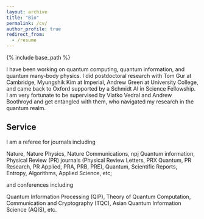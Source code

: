 ```yaml
---
layout: archive
title: "Bio"
permalink: /cv/
author_profile: true
redirect_from:
  - /resume
---
```


{% include base_path %}

I have been working on quantum computing, quantum information, and quantum many-body physics.  I did postdoctoral research with Tom Gur at Cambridge, Myungshik Kim at Imperial, Andrew Green at University College, and came back to Oxford supported by a Schmidt AI in Science Fellowship. I am very fortunate to be supervised by Vlatko Vedral and Andrew Boothroyd and get entangled with them, who navigated my research in the quantum realm. 

Service
-----
I am a referee for journals including

Nature, Nature Physics, Nature Communications, npj Quantum information, Physical Review (PR) journals (Physical Review Letters, PRX Quantum, PR Research, PR Applied, PRA, PRB, PRE), Quantum, Scientific Reports, Entropy, Algorithms, Applied Science, etc; 

and conferences including 

Quantum Information Processing (QIP), Theory of Quantum Computation, Communication and Cryptography (TQC), Asian Quantum Information Science (AQIS), etc.
 
